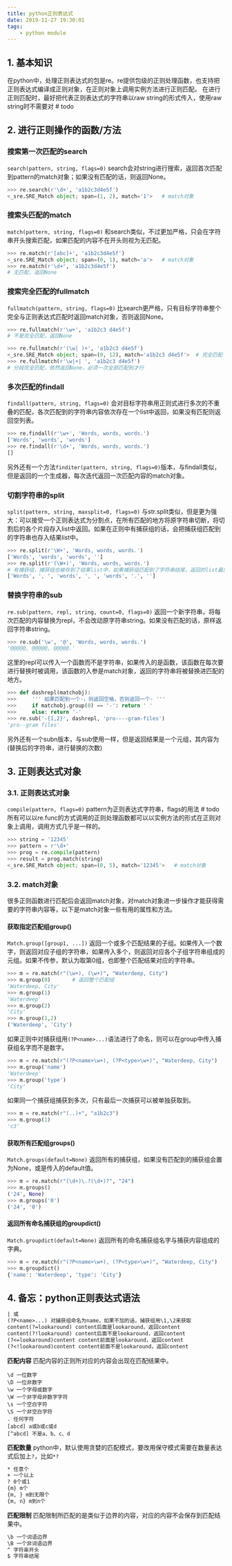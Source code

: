 ```yaml
---
title: python正则表达式
date: 2019-11-27 19:30:01
tags:
    - python module
---
```



## 1. 基本知识

在python中，处理正则表达式的包是re。re提供包级的正则处理函数，也支持把正则表达式编译成正则对象，在正则对象上调用实例方法进行正则匹配。
在进行正则匹配时，最好把代表正则表达式的字符串以raw string的形式传入，使用raw string时不需要对 # todo
<!-- more -->
## 2. 进行正则操作的函数/方法

### 搜索第一次匹配的search

`search(pattern, string, flags=0)`
search会对string进行搜索，返回首次匹配到pattern的match对象；如果没有匹配的话，则返回None。

```python
>>> re.search(r'\d+', 'a1b2c3d4e5f')
<_sre.SRE_Match object; span=(1, 2), match='1'>   # match对象
```

### 搜索头匹配的match

`match(pattern, string, flags=0)`
和search类似，不过更加严格，只会在字符串开头搜索匹配，如果匹配的内容不在开头则视为无匹配。

```python
>>> re.match(r'[abc]+', 'a1b2c3d4e5f')
<_sre.SRE_Match object; span=(0, 1), match='a'>   # match对象
>>> re.match(r'\d+', 'a1b2c3d4e5f')
# 无匹配，返回None
```

### 搜索完全匹配的fullmatch

`fullmatch(pattern, string, flags=0)`
比search更严格，只有目标字符串整个完全与正则表达式匹配时返回match对象，否则返回None。

```python
>>> re.fullmatch(r'\w+', 'a1b2c3 d4e5f')
# 不是完全匹配，返回None

>>> re.fullmatch(r'(\w| )+', 'a1b2c3 d4e5f')
<_sre.SRE_Match object; span=(0, 12), match='a1b2c3 d4e5f'>  # 完全匹配
>>> re.fullmatch(r'\w|+| ', 'a1b2c3 d4e5f')
# 分段完全匹配，依然返回None，必须一次全部匹配到才行
```

### 多次匹配的findall

`findall(pattern, string, flags=0)`
会对目标字符串用正则式进行多次的不重叠的匹配，各次匹配到的字符串内容依次存在一个list中返回，如果没有匹配则返回空列表。

```python
>>> re.findall(r'\w+', 'Words, words, words.')
['Words', 'words', 'words']
>>> re.findall(r'\d+', 'Words, words, words.')
[]
```

另外还有一个方法`finditer(pattern, string, flags=0)`版本，与findall类似，但是返回的一个生成器，每次迭代返回一次匹配内容的match对象。

### 切割字符串的split

`split(pattern, string, maxsplit=0, flags=0)`
与str.split类似，但是更为强大：可以接受一个正则表达式为分割点，在所有匹配的地方将原字符串切断，将切割后的各个片段存入list中返回。如果在正则中有捕获组的话，会把捕获组匹配到的字符串也存入结果list中。

```python
>>> re.split(r'\W+', 'Words, words, words.')
['Words', 'words', 'words', '']
>>> re.split(r'(\W+)', 'Words, words, words.')
# 有捕获组，捕获组也被存到了结果list中，如果捕获组匹配到了字符串结尾，返回的list最后一个元素将是空字符串，如果匹配到了开头，返回的list首个元素将是空字符串。
['Words', ', ', 'words', ', ', 'words', '.', '']  
```

### 替换字符串的sub

`re.sub(pattern, repl, string, count=0, flags=0)`
返回一个新字符串，将每次匹配的内容替换为repl，不会改动原字符串string。如果没有匹配的话，原样返回字符串string。

```python
>>> re.sub('\w', '@', 'Words, words, words.')
'@@@@@, @@@@@, @@@@@.'
```

这里的repl可以传入一个函数而不是字符串，如果传入的是函数，该函数在每次要进行替换时被调用，该函数的入参是match对象，返回的字符串将被替换进匹配的地方。

```python
>>> def dashrepl(matchobj):
>>>     ''' 如果匹配到一个-，则返回空格，否则返回一个- '''
>>>     if matchobj.group(0) == '-': return ' '
>>>     else: return '-'
>>> re.sub('-{1,2}', dashrepl, 'pro----gram-files')
'pro--gram files'
```

另外还有一个subn版本，与sub使用一样，但是返回结果是一个元组，其内容为(替换后的字符串，进行替换的次数)

## 3. 正则表达式对象

### 3.1. 正则表达式对象

`compile(pattern, flags=0)`
pattern为正则表达式字符串，flags的用法 # todo
所有可以以re.func的方式调用的正则处理函数都可以以实例方法的形式在正则对象上调用，调用方式几乎是一样的。

```python
>>> string = '12345'
>>> pattern = r'\d+'
>>> prog = re.compile(pattern)
>>> result = prog.match(string)
<_sre.SRE_Match object; span=(0, 5), match='12345'>   # match对象
```

### 3.2. match对象

很多正则函数进行匹配后会返回match对象，对match对象进一步操作才能获得需要的字符串内容等，以下是match对象一些有用的属性和方法。

#### 获取指定匹配组group()

`Match.group([group1, ...])`
返回一个或多个匹配结果的子组。如果传入一个数字，则返回对应子组的字符串，如果传入多个，则返回对应各个子组字符串组成的元组。如果不传参，默认为取第0组，也即整个匹配结果对应的字符串。

```python
>>> m = re.match(r"(\w+), (\w+)", "Waterdeep, City")
>>> m.group(0)       # 返回整个匹配组
'Waterdeep, City'
>>> m.group(1)
'Waterdeep'
>>> m.group(2)
'City'
>>> m.group(1,2)
('Waterdeep', 'City')
```

如果正则中对捕获组用`(?P<name>...)`语法进行了命名，则可以在group中传入捕获组名字而不是数字。

```python
>>> m = re.match(r"(?P<name>\w+), (?P<type>\w+)", "Waterdeep, City")
>>> m.group('name')
'Waterdeep'
>>> m.group('type')
'City'
```

如果同一个捕获组捕获到多次，只有最后一次捕获可以被单独获取到。

```python
>>> m = re.match(r"(..)+", "a1b2c3")
>>> m.group(1)
'c3'
```

#### 获取所有匹配组groups()

`Match.groups(default=None)`
返回所有的捕获组，如果没有匹配到的捕获组会置为None，或是传入的default值。

```python
>>> m = re.match(r"(\d+)\.?(\d+)?", "24")
>>> m.groups()
('24', None)
>>> m.groups('0')  
('24', '0')
```

#### 返回所有命名捕获组的groupdict()

`Match.groupdict(default=None)`
返回所有的命名捕获组名字与捕获内容组成的字典。

```python
>>> m = re.match(r"(?P<name>\w+), (?P<type>\w+)", "Waterdeep, City")
>>> m.groupdict()
{'name': 'Waterdeep', 'type': 'City'}
```

## 4. 备忘：python正则表达式语法

```txt
| 或
(?P<name>...) 对捕获组命名为name，如果不加的话，捕获组用\1,\2来获取
content(?=lookaround) content后面是lookaround，返回content
content(?!lookaround) content后面不是lookaround，返回content
(?<=lookaround)content content前面是lookaround，返回content
(?<!lookaround)content content前面不是lookaround，返回content
```

**匹配内容**
匹配内容的正则所对应的内容会出现在匹配结果中。

```
\d 一位数字
\D 一位非数字
\w 一个字母或数字
\W 一个非字母非数字字符
\s 一个空白字符
\S 一个非空白字符
. 任何字符
[abcd] a或b或c或d
[^abcd] 不是a、b、c、d
```

**匹配数量**
python中，默认使用贪婪的匹配模式，要改用保守模式需要在数量表达式后加上`?`，比如`*?`

```txt
* 任意个
+ 一个以上
? 0个或1
{m} m个
{m, } m到无限个
{m, n} m到n个
```

**匹配限制**
匹配限制所匹配的是类似于边界的内容，对应的内容不会保存到匹配结果中。

```txt
\b 一个词语边界
\B 一个非词语边界
^ 字符串开头
$ 字符串结尾
```
